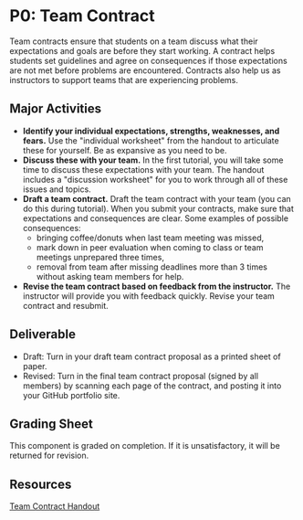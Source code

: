 # P0: Team Contract

Team contracts ensure that students on a team discuss what their expectations and goals are before they start working. A contract helps students set guidelines and agree on consequences if those expectations are not met before problems are encountered. Contracts also help us as instructors to support teams that are experiencing problems.

## Major Activities

* **Identify your individual expectations, strengths, weaknesses, and fears.** Use the "individual worksheet" from the handout to articulate these for yourself. Be as expansive as you need to be.
* **Discuss these with your team.** In the first tutorial, you will take some time to discuss these expectations with your team. The handout includes a "discussion worksheet" for you to work through all of these issues and topics.
* **Draft a team contract.** Draft the team contract with your team (you can do this during tutorial). When you submit your contracts, make sure that expectations and consequences are clear. Some examples of possible consequences:
    * bringing coffee/donuts when last team meeting was missed,
    * mark down in peer evaluation when coming to class or team meetings unprepared three times,
    * removal from team after missing deadlines more than 3 times without asking team members for help.
* **Revise the team contract based on feedback from the instructor.** The instructor will provide you with feedback quickly. Revise your team contract and resubmit.

## Deliverable

* Draft: Turn in your draft team contract proposal as a printed sheet of paper.
* Revised: Turn in the final team contract proposal (signed by all members) by scanning each page of the contract, and posting it into your GitHub portfolio site.

## Grading Sheet
This component is graded on completion. If it is unsatisfactory, it will be returned for revision.

## Resources
[Team Contract Handout](http://www.hcitang.org/uploads/Teaching/TeamContract-Handout.docx)